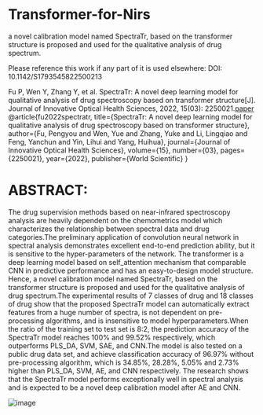 # Transformer-for-Nirs
a novel calibration model named SpectraTr, based on the transformer structure is proposed and used for the qualitative analysis of drug spectrum. 

Please reference this work if any part of it is used elsewhere: DOI: 10.1142/S1793545822500213

Fu P, Wen Y, Zhang Y, et al. SpectraTr: A novel deep learning model for qualitative analysis of drug spectroscopy based on transformer structure[J]. Journal of Innovative Optical Health Sciences, 2022, 15(03): 2250021.[paper](https://www.worldscientific.com/doi/10.1142/S1793545822500213)
@article{fu2022spectratr,
  title={SpectraTr: A novel deep learning model for qualitative analysis of drug spectroscopy based on transformer structure},
  author={Fu, Pengyou and Wen, Yue and Zhang, Yuke and Li, Lingqiao and Feng, Yanchun and Yin, Lihui and Yang, Huihua},
  journal={Journal of Innovative Optical Health Sciences},
  volume={15},
  number={03},
  pages={2250021},
  year={2022},
  publisher={World Scientific}
}

# ABSTRACT:
The drug supervision methods based on near-infrared spectroscopy analysis are heavily dependent on the chemometrics model which characterizes the relationship between spectral data and drug categories.The preliminary application of convolution neural network in spectral analysis demonstrates excellent end-to-end prediction ability, but it is sensitive to the hyper-parameters of the network. The transformer is a deep learning model based on self_attention mechanism that comparable CNN in predictive performance and has an easy-to-design model structure. Hence, a novel calibration model named SpectraTr, based on the transformer structure is proposed and used for the qualitative analysis of drug spectrum.The experimental results of 7 classes of drug and 18 classes of drug show that the proposed SpectraTr model can automatically extract features from a huge number of spectra, is not dependent on pre-processing algorithms, and is insensitive to model hyperparameters.When the ratio of the training set to test set is 8:2, the prediction accuracy of the SpectraTr model reaches 100% and 99.52% respectively, which outperforms PLS_DA, SVM, SAE, and CNN.The model is also tested on a public drug data set, and achieve classification accuracy of 96.97% without pre-processing algorithm, which is 34.85%, 28.28%, 5.05% and 2.73% higher than PLS_DA, SVM, AE, and CNN respectively. The research shows that the SpectraTr model performs exceptionally well in spectral analysis and is expected to be a novel deep calibration model after AE and CNN.

![image](https://user-images.githubusercontent.com/56440282/170202683-8bd8c5fe-f1f6-460b-ae27-0b48d13bd541.png)

# 

